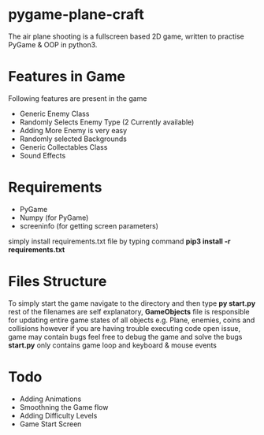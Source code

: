 # pygame-plane-craft
The air plane shooting is a fullscreen based 2D game, written to practise PyGame & OOP in python3.

# Features in Game
Following features are present in the game
- Generic Enemy Class
- Randomly Selects Enemy Type (2 Currently available)
- Adding More Enemy is very easy
- Randomly selected Backgrounds
- Generic Collectables Class
- Sound Effects

# Requirements
- PyGame
- Numpy (for PyGame)
- screeninfo (for getting screen parameters)

simply install requirements.txt file by typing command **pip3 install -r requirements.txt**

# Files Structure
To simply start the game navigate to the directory and then type **py start.py**
rest of the filenames are self explanatory, **GameObjects** file is responsible for updating entire game states of all objects e.g. Plane, enemies, coins and collisions however if you are having trouble executing code open issue, game may contain bugs feel free to debug the game and solve the bugs
**start.py** only contains game loop and keyboard & mouse events

# Todo
- Adding Animations
- Smoothning the Game flow
- Adding Difficulty Levels
- Game Start Screen
